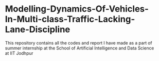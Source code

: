 # Modelling-Dynamics-Of-Vehicles-In-Multi-class-Traffic-Lacking-Lane-Discipline
This repository contains all the codes and report I have made as a part of summer internship at the School of Artificial Intelligence and Data Science at IIT Jodhpur
